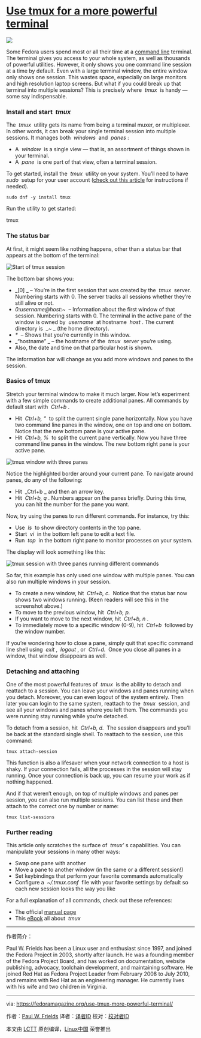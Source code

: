 # [Use tmux for a more powerful terminal][3]


 ![](https://cdn.fedoramagazine.org/wp-content/uploads/2017/01/tmux-945x400.jpg) 

Some Fedora users spend most or all their time at a [command line][4] terminal. The terminal gives you access to your whole system, as well as thousands of powerful utilities. However, it only shows you one command line session at a time by default. Even with a large terminal window, the entire window only shows one session. This wastes space, especially on large monitors and high resolution laptop screens. But what if you could break up that terminal into multiple sessions? This is precisely where  _tmux_  is handy — some say indispensable.

### Install and start  _tmux_ 

The  _tmux_  utility gets its name from being a terminal muxer, or multiplexer. In other words, it can break your single terminal session into multiple sessions. It manages both  _windows_  and  _panes_ :

*   A  _window_  is a single view — that is, an assortment of things shown in your terminal.
*   A  _pane_  is one part of that view, often a terminal session.

To get started, install the  _tmux_  utility on your system. You’ll need to have  _sudo_  setup for your user account ([check out this article][5] for instructions if needed).

```
sudo dnf -y install tmux
```

Run the utility to get started:

tmux

### The status bar

At first, it might seem like nothing happens, other than a status bar that appears at the bottom of the terminal:

 ![Start of tmux session](https://cdn.fedoramagazine.org/wp-content/uploads/2017/01/Screenshot-from-2017-02-04-12-54-41.png) 

The bottom bar shows you:

*   _[0] _ – You’re in the first session that was created by the  _tmux_  server. Numbering starts with 0\. The server tracks all sessions whether they’re still alive or not.
*   _0:username@host:~_  – Information about the first window of that session. Numbering starts with 0\. The terminal in the active pane of the window is owned by  _username_  at hostname  _host_ . The current directory is  _~ _ (the home directory).
*   _*_  – Shows that you’re currently in this window.
*   _“hostname” _ – the hostname of the  _tmux_  server you’re using.
*   Also, the date and time on that particular host is shown.

The information bar will change as you add more windows and panes to the session.

### Basics of tmux

Stretch your terminal window to make it much larger. Now let’s experiment with a few simple commands to create additional panes. All commands by default start with  _Ctrl+b_ .

*   Hit  _Ctrl+b, “_  to split the current single pane horizontally. Now you have two command line panes in the window, one on top and one on bottom. Notice that the new bottom pane is your active pane.
*   Hit  _Ctrl+b, %_  to split the current pane vertically. Now you have three command line panes in the window. The new bottom right pane is your active pane.

 ![tmux window with three panes](https://cdn.fedoramagazine.org/wp-content/uploads/2017/01/Screenshot-from-2017-02-04-12-54-59.png) 

Notice the highlighted border around your current pane. To navigate around panes, do any of the following:

*   Hit  _Ctrl+b _ and then an arrow key.
*   Hit  _Ctrl+b, q_ . Numbers appear on the panes briefly. During this time, you can hit the number for the pane you want.

Now, try using the panes to run different commands. For instance, try this:

*   Use  _ls_  to show directory contents in the top pane.
*   Start  _vi_  in the bottom left pane to edit a text file.
*   Run  _top_  in the bottom right pane to monitor processes on your system.

The display will look something like this:

 ![tmux session with three panes running different commands](https://cdn.fedoramagazine.org/wp-content/uploads/2017/01/Screenshot-from-2017-02-04-12-57-51.png) 

So far, this example has only used one window with multiple panes. You can also run multiple windows in your session.

*   To create a new window, hit  _Ctrl+b, c._  Notice that the status bar now shows two windows running. (Keen readers will see this in the screenshot above.)
*   To move to the previous window, hit  _Ctrl+b, p._ 
*   If you want to move to the next window, hit  _Ctrl+b, n_ .
*   To immediately move to a specific window (0-9), hit  _Ctrl+b_  followed by the window number.

If you’re wondering how to close a pane, simply quit that specific command line shell using  _exit_ ,  _logout_ , or  _Ctrl+d._  Once you close all panes in a window, that window disappears as well.

### Detaching and attaching

One of the most powerful features of  _tmux_  is the ability to detach and reattach to a session. You can leave your windows and panes running when you detach. Moreover, you can even logout of the system entirely. Then later you can login to the same system, reattach to the  _tmux_  session, and see all your windows and panes where you left them. The commands you were running stay running while you’re detached.

To detach from a session, hit  _Ctrl+b, d._  The session disappears and you’ll be back at the standard single shell. To reattach to the session, use this command:

```
tmux attach-session
```

This function is also a lifesaver when your network connection to a host is shaky. If your connection fails, all the processes in the session will stay running. Once your connection is back up, you can resume your work as if nothing happened.

And if that weren’t enough, on top of multiple windows and panes per session, you can also run multiple sessions. You can list these and then attach to the correct one by number or name:

```
tmux list-sessions
```

### Further reading

This article only scratches the surface of  _tmux’_ s capabilities. You can manipulate your sessions in many other ways:

*   Swap one pane with another
*   Move a pane to another window (in the same or a different session!)
*   Set keybindings that perform your favorite commands automatically
*   Configure a  _~/.tmux.conf_  file with your favorite settings by default so each new session looks the way you like

For a full explanation of all commands, check out these references:

*   The official [manual page][1]
*   This [eBook][2] all about  _tmux_

--------------------------------------------------------------------------------

作者简介：

Paul W. Frields has been a Linux user and enthusiast since 1997, and joined the Fedora Project in 2003, shortly after launch. He was a founding member of the Fedora Project Board, and has worked on documentation, website publishing, advocacy, toolchain development, and maintaining software. He joined Red Hat as Fedora Project Leader from February 2008 to July 2010, and remains with Red Hat as an engineering manager. He currently lives with his wife and two children in Virginia.

--------------------------------------------------------------------------------

via: https://fedoramagazine.org/use-tmux-more-powerful-terminal/

作者：[Paul W. Frields][a]
译者：[译者ID](https://github.com/译者ID)
校对：[校对者ID](https://github.com/校对者ID)

本文由 [LCTT](https://github.com/LCTT/TranslateProject) 原创编译，[Linux中国](https://linux.cn/) 荣誉推出

[a]:https://fedoramagazine.org/author/pfrields/
[1]:http://man.openbsd.org/OpenBSD-current/man1/tmux.1
[2]:https://pragprog.com/book/bhtmux2/tmux-2
[3]:https://fedoramagazine.org/use-tmux-more-powerful-terminal/
[4]:http://www.cryptonomicon.com/beginning.html
[5]:https://fedoramagazine.org/howto-use-sudo/
